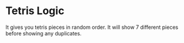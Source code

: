# Tetris Logic

It gives you tetris pieces in random order. It will show 7 different pieces before showing any duplicates.